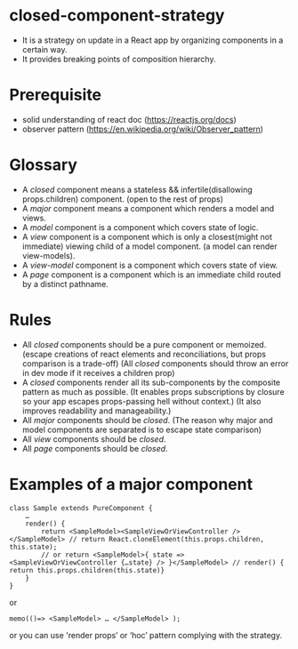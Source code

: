 # closed-component-strategy
* It is a strategy on update in a React app by organizing components in a certain way.
* It provides breaking points of composition hierarchy.

# Prerequisite
* solid understanding of react doc (https://reactjs.org/docs)
* observer pattern (https://en.wikipedia.org/wiki/Observer_pattern)

# Glossary
* A *closed* component means a stateless && infertile(disallowing props.children) component. (open to the rest of props)
* A *major* component means a component which renders a model and views.
* A *model* component is a component which covers state of logic.
* A *view* component is a component which is only a closest(might not immediate) viewing child of a model component. (a model can render view-models).
* A *view-model* component is a component which covers state of view.
* A *page* component is a component which is an immediate child routed by a distinct pathname.

# Rules
* All *closed* components should be a pure component or memoized. 
(escape creations of react elements and reconciliations, but props comparison is a trade-off)
(All *closed* components should throw an error in dev mode if it receives a children prop)
* A *closed* components render all its sub-components by the composite pattern as much as possible.
(It enables props subscriptions by closure so your app escapes props-passing hell without context.)
(It also improves readability and manageability.)
* All *major* components should be *closed*.
(The reason why major and model components are separated is to escape state comparison)
* All *view* components should be *closed*.
* All *page* components should be *closed*.

# Examples of a major component
```
class Sample extends PureComponent {
    …
    render() {
        return <SampleModel><SampleViewOrViewController /></SampleModel> // return React.cloneElement(this.props.children, this.state);
        // or return <SampleModel>{ state => <SampleViewOrViewController {…state} /> }</SampleModel> // render() { return this.props.children(this.state)}
    }
}
```
or 
```
memo(()=> <SampleModel> … </SampleModel> );
```
or you can use 'render props’ or ‘hoc’ pattern complying with the strategy.
